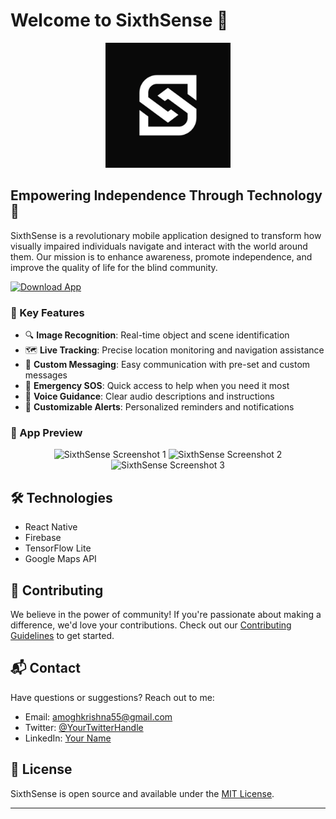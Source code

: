# Welcome to SixthSense 👋

<p align="center">
  <img src="https://raw.githubusercontent.com/amoghkrishna55/SixthSense/main/assets/icon.png" alt="SixthSense Logo" width="200"/>
</p>

## Empowering Independence Through Technology 🚀

SixthSense is a revolutionary mobile application designed to transform how visually impaired individuals navigate and interact with the world around them. Our mission is to enhance awareness, promote independence, and improve the quality of life for the blind community.

<a href="https://nightly.link/amoghkrishna55/SixthSense/workflows/android/main/app.zip">
    <img src="https://img.shields.io/badge/Download-App-green?style=for-the-badge&logo=android" alt="Download App">
  </a>

### 🌟 Key Features

- 🔍 **Image Recognition**: Real-time object and scene identification
- 🗺️ **Live Tracking**: Precise location monitoring and navigation assistance
- 💬 **Custom Messaging**: Easy communication with pre-set and custom messages
- 🚨 **Emergency SOS**: Quick access to help when you need it most
- 🎤 **Voice Guidance**: Clear audio descriptions and instructions
- 🔔 **Customizable Alerts**: Personalized reminders and notifications

### 📱 App Preview

<p align="center">
  <img src="https://raw.githubusercontent.com/yourusername/SixthSense/main/assets/screenshot1.png" alt="SixthSense Screenshot 1" width="200"/>
  <img src="https://raw.githubusercontent.com/yourusername/SixthSense/main/assets/screenshot2.png" alt="SixthSense Screenshot 2" width="200"/>
  <img src="https://raw.githubusercontent.com/yourusername/SixthSense/main/assets/screenshot3.png" alt="SixthSense Screenshot 3" width="200"/>
</p>

## 🛠️ Technologies

- React Native
- Firebase
- TensorFlow Lite
- Google Maps API

## 🤝 Contributing

We believe in the power of community! If you're passionate about making a difference, we'd love your contributions. Check out our [Contributing Guidelines](https://github.com/amoghkrishna55/SixthSense/blob/main/CONTRIBUTING.md) to get started.

## 📬 Contact

Have questions or suggestions? Reach out to me:

- Email: amoghkrishna55@gmail.com
- Twitter: [@YourTwitterHandle](https://twitter.com/amoghkrishna5)
- LinkedIn: [Your Name](https://www.linkedin.com/in/amoghkrishna55/)

## 📄 License

SixthSense is open source and available under the [MIT License](https://github.com/amoghkrishna55/SixthSense/blob/main/LICENSE).

---

